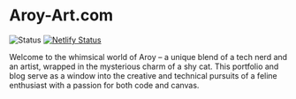 # Aroy-Art.com

![Status](https://uptime.aroy-art.com/api/badge/1/status)
[![Netlify Status](https://api.netlify.com/api/v1/badges/17a4ec01-7490-42df-822b-b5b6f808bca7/deploy-status)](https://app.netlify.com/sites/aroy-art/deploys)

Welcome to the whimsical world of Aroy – a unique blend of a tech nerd and an artist, wrapped in the mysterious charm of a shy cat. This portfolio and blog serve as a window into the creative and technical pursuits of a feline enthusiast with a passion for both code and canvas.
